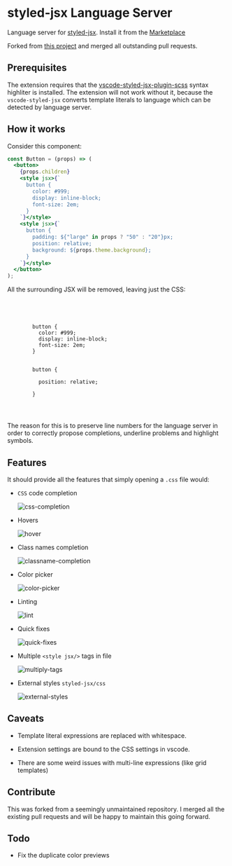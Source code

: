 # styled-jsx Language Server

Language server for [styled-jsx](https://github.com/zeit/styled-jsx). Install it
from the [Marketplace](https://marketplace.visualstudio.com/items?itemName=Southclaws.vscode-styled-jsx-languageserver)

Forked from [this project](https://github.com/Grimones/vscode-styled-jsx-languageserver)
and merged all outstanding pull requests.

## Prerequisites

The extension requires that the
[vscode-styled-jsx-plugin-scss](https://marketplace.visualstudio.com/items?itemName=bfanger.vscode-styled-jsx-plugin-scss)
syntax highliter is installed. The extension will not work without it, because
the `vscode-styled-jsx` converts template literals to language which can be
detected by language server.

## How it works

Consider this component:

```jsx
const Button = (props) => (
  <button>
    {props.children}
    <style jsx>{`
      button {
        color: #999;
        display: inline-block;
        font-size: 2em;
      }
    `}</style>
    <style jsx>{`
      button {
        padding: ${"large" in props ? "50" : "20"}px;
        position: relative;
        background: ${props.theme.background};
      }
    `}</style>
  </button>
);
```

All the surrounding JSX will be removed, leaving just the CSS:

```




        button {
          color: #999;
          display: inline-block;
          font-size: 2em;
        }


        button {

          position: relative;

        }




```

The reason for this is to preserve line numbers for the language server in order
to correctly propose completions, underline problems and highlight symbols.

## Features

It should provide all the features that simply opening a `.css` file would:

- `CSS` code completion

  ![css-completion](https://thumbs.gfycat.com/FortunateScarceBufeo-size_restricted.gif)

- Hovers

  ![hover](https://thumbs.gfycat.com/PolishedIllustriousAmphibian-size_restricted.gif)

- Class names completion

  ![classname-completion](https://thumbs.gfycat.com/WelllitQuestionableGavial-size_restricted.gif)

- Color picker

  ![color-picker](https://thumbs.gfycat.com/UnimportantGrossFlatfish-size_restricted.gif)

- Linting

  ![lint](https://thumbs.gfycat.com/BlaringEmbellishedAfricanjacana-size_restricted.gif)

- Quick fixes

  ![quick-fixes](https://thumbs.gfycat.com/RelievedHarmoniousIberiannase-size_restricted.gif)

- Multiple `<style jsx/>` tags in file

  ![multiply-tags](https://i.imgur.com/n7VzljO.png)

- External styles `styled-jsx/css`

  ![external-styles](https://i.imgur.com/NiSKtQW.png)

## Caveats

- Template literal expressions are replaced with whitespace.

- Extension settings are bound to the CSS settings in vscode.

- There are some weird issues with multi-line expressions (like grid templates)

## Contribute

This was forked from a seemingly unmaintained repository. I merged all the
existing pull requests and will be happy to maintain this going forward.

## Todo

- Fix the duplicate color previews
